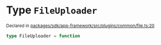# Type `FileUploader`
<sub>Declared in [packages/sdk/app-framework/src/plugins/common/file.ts:20](https://github.com/dxos/dxos/blob/235256b25/packages/sdk/app-framework/src/plugins/common/file.ts#L20)</sub>




```ts
type FileUploader = function
```
